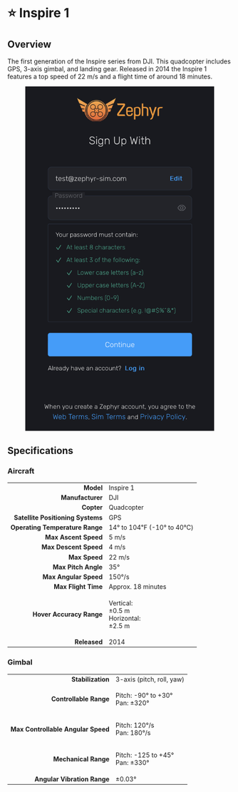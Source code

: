 # ⭐ Inspire 1

## Overview

The first generation of the Inspire series from DJI.  This quadcopter includes GPS, 3-axis gimbal, and landing gear.  Released in 2014 the Inspire 1 features a top speed of 22 m/s and a flight time of around  18 minutes.

<figure><img src="../../.gitbook/assets/image (2) (1) (1) (1).png" alt=""><figcaption></figcaption></figure>

## Specifications

### Aircraft

|                                   |                                                     |
| --------------------------------: | --------------------------------------------------- |
|                         **Model** | Inspire 1                                           |
|                  **Manufacturer** | DJI                                                 |
|                        **Copter** | Quadcopter                                          |
| **Satellite Positioning Systems** | GPS                                                 |
|   **Operating Temperature Range** | 14° to 104℉ (-10° to 40℃)                           |
|              **Max Ascent Speed** | 5 m/s                                               |
|             **Max Descent Speed** | 4 m/s                                               |
|                     **Max Speed** | 22 m/s                                              |
|               **Max Pitch Angle** | 35°                                                 |
|             **Max Angular Speed** | 150°/s                                              |
|               **Max Flight Time** | Approx. 18 minutes                                  |
|          **Hover Accuracy Range** | <p>Vertical:<br>±0.5 m<br>Horizontal:<br>±2.5 m</p> |
|                      **Released** | 2014                                                |

### Gimbal

|                                    |                                          |
| ---------------------------------: | ---------------------------------------- |
|                  **Stabilization** | 3-axis (pitch, roll, yaw)                |
|             **Controllable Range** | <p>Pitch: -90° to +30°<br>Pan: ±320°</p> |
| **Max Controllable Angular Speed** | <p>Pitch: 120°/s<br>Pan: 180°/s</p>      |
|               **Mechanical Range** | <p>Pitch: -125 to +45°<br>Pan: ±330°</p> |
|        **Angular Vibration Range** | ±0.03°                                   |
